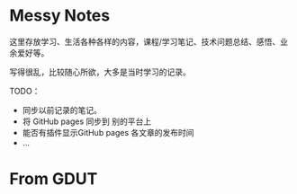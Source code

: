 # Messy Notes

这里存放学习、生活各种各样的内容，课程/学习笔记、技术问题总结、感悟、业余爱好等。

写得很乱，比较随心所欲，大多是当时学习的记录。



TODO：

- 同步以前记录的笔记。
- 将 GitHub pages 同步到 别的平台上
- 能否有插件显示GitHub pages 各文章的发布时间
- ...





# From GDUT

